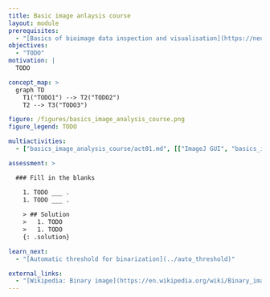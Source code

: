 ```yaml
---
title: Basic image anlaysis course
layout: module
prerequisites:
  - "[Basics of bioimage data inspection and visualisation](https://neubias.github.io/training-resources/basic-image-inspection-course/index.html)"
objectives:
  - "TODO"
motivation: |
  TODO

concept_map: >
  graph TD
    T1("TODO1") --> T2("TODO2")
    T2 --> T3("TODO3")

figure: /figures/basics_image_analysis_course.png
figure_legend: TODO

multiactivities:
  - ["basics_image_analysis_course/act01.md", [["ImageJ GUI", "basics_image_analysis_course/act01_imagejgui.md"], ["skimage napari", "basics_image_analysis_course/act01_skimage_napari.py"]]]

assessment: >

  ### Fill in the blanks

    1. TODO ___ .
    1. TODO ___ .
    
    > ## Solution
    >   1. TODO
    >   1. TODO
    {: .solution}

learn_next:
  - "[Automatic threshold for binarization](../auto_threshold)"

external_links:
  - "[Wikipedia: Binary image](https://en.wikipedia.org/wiki/Binary_image)"
---
```


